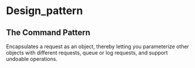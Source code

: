 # Design_pattern


## The Command Pattern
Encapsulates a request as an object, thereby letting you parameterize other objects with different requests, queue or log requests, and support undoable operations.

